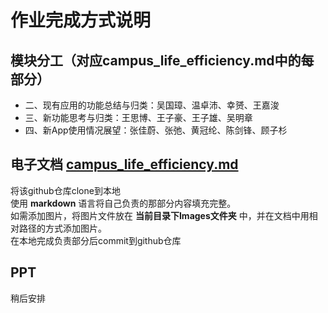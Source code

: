 # 作业完成方式说明

## 模块分工（对应campus_life_efficiency.md中的每部分）
- 二、现有应用的功能总结与归类：吴国璋、温卓沛、幸赟、王嘉浚
- 三、新功能思考与归类：王思博、王子豪、王子雄、吴明章
- 四、新App使用情况展望：张佳蔚、张弛、黄冠纶、陈剑锋、顾子杉


## 电子文档 [campus_life_efficiency.md](./campus_life_efficiency.md)
将该github仓库clone到本地<br>
使用 __markdown__ 语言将自己负责的那部分内容填充完整。<br>
如需添加图片，将图片文件放在 __当前目录下Images文件夹__ 中，并在文档中用相对路径的方式添加图片。<br>
在本地完成负责部分后commit到github仓库

## PPT
稍后安排